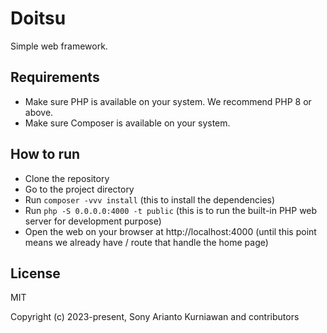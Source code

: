 # Doitsu
Simple web framework.

## Requirements

- Make sure PHP is available on your system. We recommend PHP 8 or above.
- Make sure Composer is available on your system.

## How to run

- Clone the repository
- Go to the project directory
- Run `composer -vvv install` (this to install the dependencies)
- Run `php -S 0.0.0.0:4000 -t public` (this is to run the built-in PHP web server for development purpose)
- Open the web on your browser at http://localhost:4000 (until this point means we already have / route that handle the home page)

## License

MIT

Copyright (c) 2023-present, Sony Arianto Kurniawan and contributors

